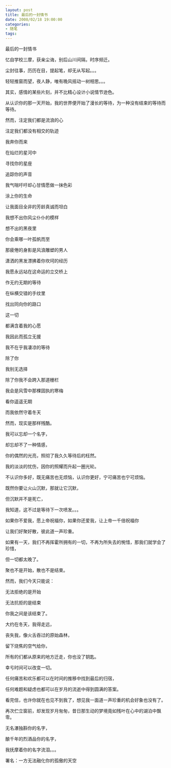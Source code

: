 ```yaml
---
layout: post
title: 最后的一封情书
date: 2008/02/18 19:00:00
categories: 
- 随笔
tags: 
---
```


最后的一封情书

忆自学校三摩，获亲尘诲，别后山川间隔，时序频迁。

尘封往事，历历在目，提起笔，却无从写起。。。

轻轻推窗而望，夜人静，唯有晚风摇动一树相思。。。

其实，感情的某些片刻，并不比精心设计小说情节逊色。

从认识你的那一天开始，我的世界便开始了漫长的等待，为一种没有结束的等待而等待。

然而，注定我们都是流浪的心

注定我们都没有相交的轨迹

我奔你而来

在灿烂的星河中

寻找你的星座

追踪你的声音

我气喘吁吁却心甘情愿做一抹色彩

涂上你的生命

让我面目全非的芳龄真诚而坦白

我想不出你风尘仆仆的模样

想不出的黑夜里

你会乘哪一叶孤帆而至

那疲倦的身影是风浪雕塑的男人

潇洒的黑发漂拂着你坎坷的经历

我愿永远站在这命运的立交桥上

作无约无期的等待

在纵横交错的手纹里

找出同向你的路口

这一切

都满含着我的心愿

我因此而孤立无援

我不在乎我凄凉的等待

除了你

我别无选择

除了你我不会跨入那道栅栏

我会是风雪中那棵固执的寒梅

看你遥遥无期

而我依然守着冬天

然而，现实是那样残酷。

我可以忘却一个名字，

却忘却不了一种情感，

你的偶然的光亮，照彻了我久久等待后的枉然。

我的淡淡的忧伤，因你的照耀而升起一圈光轮。

不认识你多好，既无痛苦也无烦恼，认识你更好，宁可痛苦也宁可烦恼。

既然你要让火山沉默，那就让它沉默，

但沉默并不是死亡，

我知道，这不过是等待下一次喷发。。。

如果你不爱我，愿上帝祝福你，如果你还爱我，让上帝一千倍祝福你

让我们好聚好散，彼此道一声珍重。

如果有一天，我们不再挥霍所拥有的一切，不再为所失去的惋惜，那我们就学会了珍惜，

但一切都太晚了。

聚也不是开始，散也不是结束。

然而，我们今天只能说：

无法拒绝的是开始

无法抗拒的是结束

你我之间是该结束了。

大约在冬天，我得走远，

丧失我，像火舌吞过的原始森林，

留下烧焦的空气给你，

所有的们都从原来的地方迁走，你也没了钥匙。

幸亏时间可以改变一切。

任何痛苦和欢乐都可以在时间的推移中找到最后的归宿，

任何难题和疑虑也都可以在岁月的流逝中得到圆满的答案。

看完信，也许你就在也见不到我了，想见我一面道一声珍重的机会好象也没有了。

再次伫立窗前，却发现岁月匆匆，昔日那生动的梦境竟如残叶在心中的湖泊中飘零。

无名瀑独斟你的名字，

酿千年的烈酒品你的名字，

我抚摩着你的名字流泪。。。

署名：一方无法融化你的孤傲的天空
